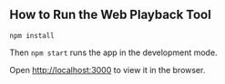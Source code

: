 ## How to Run the Web Playback Tool

`npm install`

Then
`npm start`
runs the app in the development mode.<br />

Open [http://localhost:3000](http://localhost:3000) to view it in the browser.